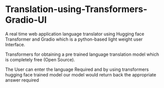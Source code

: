 # Translation-using-Transformers-Gradio-UI
A real time web application language translator using Hugging face Transformer and Gradio which is a python-based light weight user Interface. 

Transformers for obtaining a pre trained language translation model which is completely free (Open Source). 

The User can enter the language Required and by using transformers hugging face trained model our model would return back the appropriate answer required 

